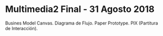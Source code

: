 # Multimedia2 Final - 31 Agosto 2018
Busines Model Canvas.
Diagrama de Flujo.
Paper Prototype.
PIX (Partitura de Interacción).
